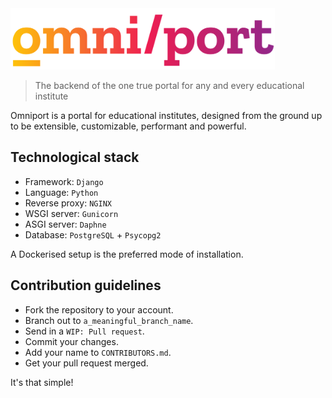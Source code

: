 <img src="branding/site/wordmark.svg" height="98px" />

> The backend of the one true portal for any and every educational institute

Omniport is a portal for educational institutes, designed from the ground up to
be extensible, customizable, performant and powerful.

## Technological stack

- Framework: `Django`
- Language: `Python`
- Reverse proxy: `NGINX`
- WSGI server: `Gunicorn`
- ASGI server: `Daphne`
- Database: `PostgreSQL` + `Psycopg2`

A Dockerised setup is the preferred mode of installation.

## Contribution guidelines

- Fork the repository to your account.
- Branch out to `a_meaningful_branch_name`.
- Send in a `WIP: Pull request`.
- Commit your changes.
- Add your name to `CONTRIBUTORS.md`.
- Get your pull request merged.

It's that simple!
